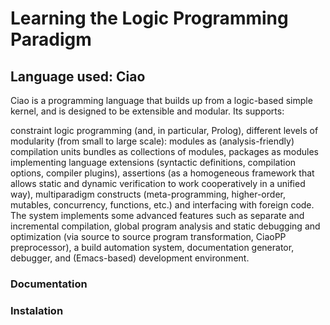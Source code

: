 # Learning the Logic Programming Paradigm

## Language used: Ciao

Ciao is a programming language that builds up from a logic-based simple kernel, and is designed to be extensible and modular. Its supports:

constraint logic programming (and, in particular, Prolog),
different levels of modularity (from small to large scale):
modules as (analysis-friendly) compilation units
bundles as collections of modules,
packages as modules implementing language extensions (syntactic definitions, compilation options, compiler plugins),
assertions (as a homogeneous framework that allows static and dynamic verification to work cooperatively in a unified way),
multiparadigm constructs (meta-programming, higher-order, mutables, concurrency, functions, etc.) and interfacing with foreign code.
The system implements some advanced features such as separate and incremental compilation, global program analysis and static debugging and optimization (via source to source program transformation, CiaoPP preprocessor), a build automation system, documentation generator, debugger, and (Emacs-based) development environment.

[WEBSITE]: http://ciao-lang.org/

### Documentation
[WEBSITE]: http://ciao-lang.org/documentation.html

### Instalation
[WEBSITE]: http://cliplab.org/logalg/doc/instalar_ciao.pdf
